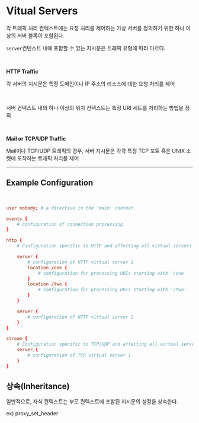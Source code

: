 # Vitual Servers

각 트래픽 처리 컨텍스트에는 요청 처리를 제어하는 가상 서버를 정의하기 위한 하나 이상의 서버 블록이 포함된다.

`server`컨텐스트 내에 포함할 수 있는 지시문은 트래픽 유형에 따라 다르다.

<br />

**HTTP Traffic**

각 서버의 지시문은 특정 도메인이나 IP 주소의 리소스에 대한 요청 처리를 제어

<br />

서버 컨텍스트 내의 하나 이상의 위치 컨텍스트는 특정 URI 세트를 처리하는 방법을 정의

<br />

**Mail or TCP/UDP Traffic**

Mail이나 TCP/UDP 트래픽의 경우, 서버 지시문은 각각 특정 TCP 포트 혹은 UNIX 소켓에 도착하는 트래픽 처리를 제어

---

## Example Configuration

<br />

```conf
user nobody; # a directive in the 'main' context

events {
    # configuration of connection processing
}

http {
    # Configuration specific to HTTP and affecting all virtual servers

    server {
        # configuration of HTTP virtual server 1
        location /one {
            # configuration for processing URIs starting with '/one'
        }
        location /two {
            # configuration for processing URIs starting with '/two'
        }
    }

    server {
        # configuration of HTTP virtual server 2
    }
}

stream {
    # Configuration specific to TCP/UDP and affecting all virtual servers
    server {
        # configuration of TCP virtual server 1
    }
}
```

## 상속(Inheritance)

일반적으로, 자식 컨텍스트는 부모 컨텍스트에 포함된 지시문의 설정을 상속한다.

ex) proxy_set_header
